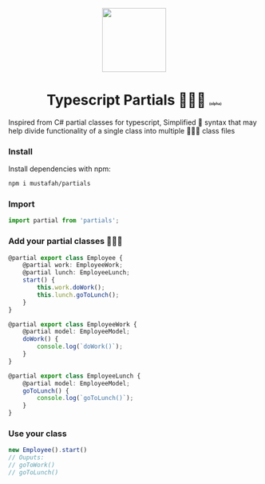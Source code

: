 
<p align="center">
  <img width="128" src="https://static.thenounproject.com/png/2775817-200.png">
  <h1 style="text-align: center">Typescript Partials 🍬🍬🍬 <span style="font-size: 25%">(αlpha)</span></h1>
</p>

Inspired from C# partial classes for typescript, Simplified 🎀 syntax that may help divide functionality of a single class into multiple 🍬🍬🍬 class files


### Install

Install dependencies with npm:

```bash
npm i mustafah/partials
```

### Import
```ts
import partial from 'partials';
```

### Add your partial classes 🍬🍬🍬
```ts
@partial export class Employee {
    @partial work: EmployeeWork;
    @partial lunch: EmployeeLunch;
    start() {
        this.work.doWork();
        this.lunch.goToLunch();
    }
}
```
```ts
@partial export class EmployeeWork {
    @partial model: EmployeeModel;
    doWork() {
        console.log(`doWork()`);
    }
}
```
```ts
@partial export class EmployeeLunch {
    @partial model: EmployeeModel;
    goToLunch() {
        console.log(`goToLunch()`);
    }
}
```
### Use your class
```ts
new Employee().start()
// Ouputs:
// goToWork()
// goToLunch()
```
